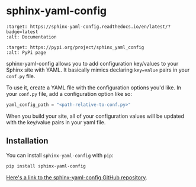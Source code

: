 # sphinx-yaml-config

```{image} https://readthedocs.org/projects/sphinx-yaml-config/badge/?version=latest
:target: https://sphinx-yaml-config.readthedocs.io/en/latest/?badge=latest
:alt: Documentation
```

```{image} https://img.shields.io/pypi/v/sphinx-yaml-config.svg
:target: https://pypi.org/project/sphinx_yaml_config
:alt: PyPi page
```

sphinx-yaml-config allows you to add configuration key/values to your Sphinx
site with YAML. It basically mimics declaring `key=value` pairs in your
`conf.py` file.

To use it, create a YAML file with the configuration options you'd like.
In your `conf.py` file, add a configuration option like so:

```python
yaml_config_path = "<path-relative-to-conf.py>"
```

When you build your site, all of your configuration values will be updated
with the key/value pairs in your yaml file.

## Installation

You can install `sphinx-yaml-config` with `pip`:

```bash
pip install sphinx-yaml-config
```

[Here's a link to the sphinx-yaml-config GitHub repository](https://github.com/choldgraf/sphinx-yaml-config).
